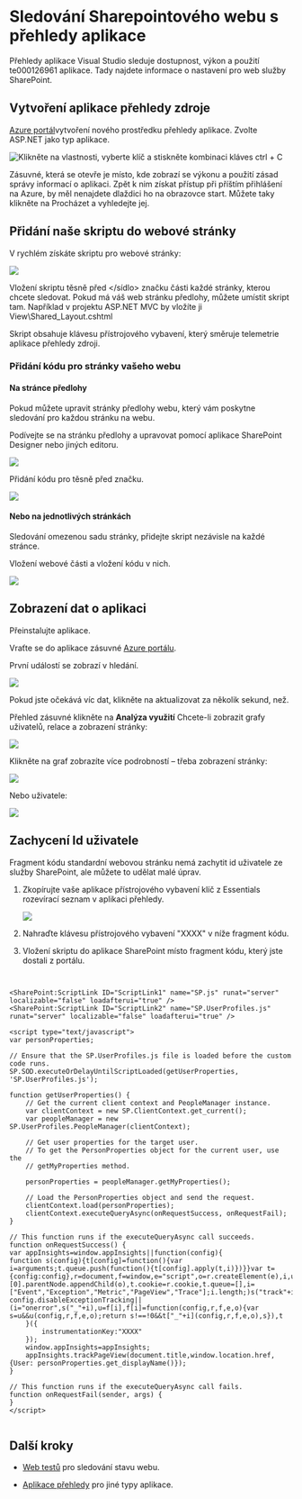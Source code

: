 <properties 
    pageTitle="Sledování Sharepointového webu s přehledy aplikace" 
    description="Spuštění sledování nové aplikace s novým klíčem přístrojového vybavení" 
    services="application-insights" 
    documentationCenter=""
    authors="alancameronwills" 
    manager="douge"/>

<tags 
    ms.service="application-insights" 
    ms.workload="tbd" 
    ms.tgt_pltfrm="ibiza" 
    ms.devlang="na" 
    ms.topic="article" 
    ms.date="03/24/2016" 
    ms.author="awills"/>

# <a name="monitor-a-sharepoint-site-with-application-insights"></a>Sledování Sharepointového webu s přehledy aplikace


Přehledy aplikace Visual Studio sleduje dostupnost, výkon a použití te000126961 aplikace. Tady najdete informace o nastavení pro web služby SharePoint.


## <a name="create-an-application-insights-resource"></a>Vytvoření aplikace přehledy zdroje


[Azure portál](https://portal.azure.com)vytvoření nového prostředku přehledy aplikace. Zvolte ASP.NET jako typ aplikace.

![Klikněte na vlastnosti, vyberte klíč a stiskněte kombinaci kláves ctrl + C](./media/app-insights-sharepoint/01-new.png)


Zásuvné, která se otevře je místo, kde zobrazí se výkonu a použití zásad správy informací o aplikaci. Zpět k nim získat přístup při příštím přihlášení na Azure, by měl nenajdete dlaždici ho na obrazovce start. Můžete taky klikněte na Procházet a vyhledejte jej.
    


## <a name="add-our-script-to-your-web-pages"></a>Přidání naše skriptu do webové stránky

V rychlém získáte skriptu pro webové stránky:

![](./media/app-insights-sharepoint/02-monitor-web-page.png)

Vložení skriptu těsně před &lt;/sídlo&gt; značku části každé stránky, kterou chcete sledovat. Pokud má váš web stránku předlohy, můžete umístit skript tam. Například v projektu ASP.NET MVC by vložíte ji View\Shared\_Layout.cshtml

Skript obsahuje klávesu přístrojového vybavení, který směruje telemetrie aplikace přehledy zdroji.

### <a name="add-the-code-to-your-site-pages"></a>Přidání kódu pro stránky vašeho webu

#### <a name="on-the-master-page"></a>Na stránce předlohy

Pokud můžete upravit stránky předlohy webu, který vám poskytne sledování pro každou stránku na webu.

Podívejte se na stránku předlohy a upravovat pomocí aplikace SharePoint Designer nebo jiných editoru.

![](./media/app-insights-sharepoint/03-master.png)


Přidání kódu pro těsně před </head> značku. 


![](./media/app-insights-sharepoint/04-code.png)

#### <a name="or-on-individual-pages"></a>Nebo na jednotlivých stránkách

Sledování omezenou sadu stránky, přidejte skript nezávisle na každé stránce. 

Vložení webové části a vložení kódu v nich.


![](./media/app-insights-sharepoint/05-page.png)


## <a name="view-data-about-your-app"></a>Zobrazení dat o aplikaci

Přeinstalujte aplikace.

Vraťte se do aplikace zásuvné [Azure portálu](https://portal.azure.com).

První událostí se zobrazí v hledání. 

![](./media/app-insights-sharepoint/09-search.png)

Pokud jste očekává víc dat, klikněte na aktualizovat za několik sekund, než.

Přehled zásuvné klikněte na **Analýza využití** Chcete-li zobrazit grafy uživatelů, relace a zobrazení stránky:

![](./media/app-insights-sharepoint/06-usage.png)

Klikněte na graf zobrazíte více podrobností – třeba zobrazení stránky:

![](./media/app-insights-sharepoint/07-pages.png)

Nebo uživatele:


![](./media/app-insights-sharepoint/08-users.png)


## <a name="capturing-user-id"></a>Zachycení Id uživatele


Fragment kódu standardní webovou stránku nemá zachytit id uživatele ze služby SharePoint, ale můžete to udělat malé úprav.


1. Zkopírujte vaše aplikace přístrojového vybavení klíč z Essentials rozevírací seznam v aplikaci přehledy. 


    ![](./media/app-insights-sharepoint/02-props.png)

2. Nahraďte klávesu přístrojového vybavení "XXXX" v níže fragment kódu. 
3. Vložení skriptu do aplikace SharePoint místo fragment kódu, který jste dostali z portálu.



```


<SharePoint:ScriptLink ID="ScriptLink1" name="SP.js" runat="server" localizable="false" loadafterui="true" /> 
<SharePoint:ScriptLink ID="ScriptLink2" name="SP.UserProfiles.js" runat="server" localizable="false" loadafterui="true" /> 
  
<script type="text/javascript"> 
var personProperties; 
  
// Ensure that the SP.UserProfiles.js file is loaded before the custom code runs. 
SP.SOD.executeOrDelayUntilScriptLoaded(getUserProperties, 'SP.UserProfiles.js'); 
  
function getUserProperties() { 
    // Get the current client context and PeopleManager instance. 
    var clientContext = new SP.ClientContext.get_current(); 
    var peopleManager = new SP.UserProfiles.PeopleManager(clientContext); 
     
    // Get user properties for the target user. 
    // To get the PersonProperties object for the current user, use the 
    // getMyProperties method. 
    
    personProperties = peopleManager.getMyProperties(); 
  
    // Load the PersonProperties object and send the request. 
    clientContext.load(personProperties); 
    clientContext.executeQueryAsync(onRequestSuccess, onRequestFail); 
} 
     
// This function runs if the executeQueryAsync call succeeds. 
function onRequestSuccess() { 
var appInsights=window.appInsights||function(config){
function s(config){t[config]=function(){var i=arguments;t.queue.push(function(){t[config].apply(t,i)})}}var t={config:config},r=document,f=window,e="script",o=r.createElement(e),i,u;for(o.src=config.url||"//az416426.vo.msecnd.net/scripts/a/ai.0.js",r.getElementsByTagName(e)[0].parentNode.appendChild(o),t.cookie=r.cookie,t.queue=[],i=["Event","Exception","Metric","PageView","Trace"];i.length;)s("track"+i.pop());return config.disableExceptionTracking||(i="onerror",s("_"+i),u=f[i],f[i]=function(config,r,f,e,o){var s=u&&u(config,r,f,e,o);return s!==!0&&t["_"+i](config,r,f,e,o),s}),t
    }({
        instrumentationKey:"XXXX"
    });
    window.appInsights=appInsights;
    appInsights.trackPageView(document.title,window.location.href, {User: personProperties.get_displayName()});
} 
  
// This function runs if the executeQueryAsync call fails. 
function onRequestFail(sender, args) { 
} 
</script> 


```



## <a name="next-steps"></a>Další kroky

* [Web testů](app-insights-monitor-web-app-availability.md) pro sledování stavu webu.

* [Aplikace přehledy](app-insights-overview.md) pro jiné typy aplikace.



<!--Link references-->


 